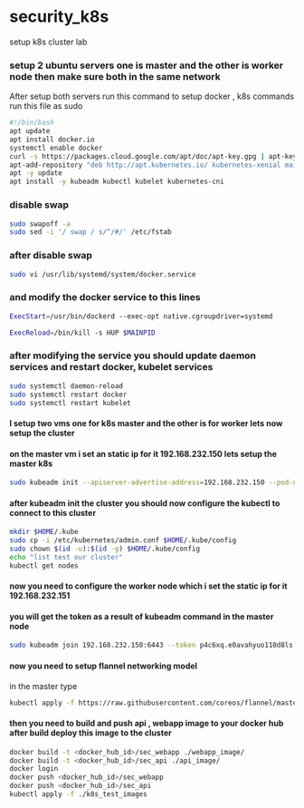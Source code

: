 # security_k8s
setup k8s cluster lab
### setup 2 ubuntu servers one is master and the other is worker node  then make sure both in the same network

After setup both servers run this command to setup docker , k8s commands run this file as sudo

```bash
#!/bin/bash
apt update
apt install docker.io
systemctl enable docker
curl -s https://packages.cloud.google.com/apt/doc/apt-key.gpg | apt-key add
apt-add-repository "deb http://apt.kubernetes.io/ kubernetes-xenial main"
apt -y update
apt install -y kubeadm kubectl kubelet kubernetes-cni
```

### disable swap

```bash
sudo swapoff -a
sudo sed -i '/ swap / s/^/#/' /etc/fstab
```

### after disable swap

```bash
sudo vi /usr/lib/systemd/system/docker.service
```

### and modify the docker service to this lines

```bash
ExecStart=/usr/bin/dockerd --exec-opt native.cgroupdriver=systemd

ExecReload=/bin/kill -s HUP $MAINPID
```

### after modifying the service you should update daemon services and restart docker, kubelet services

```bash
sudo systemctl daemon-reload
sudo systemctl restart docker
sudo systemctl restart kubelet
```

#### I setup two vms one for k8s master and the other is for worker lets now setup the cluster 
#### on the master vm i set an static ip for it 192.168.232.150 lets setup the master k8s

```bash
sudo kubeadm init --apiserver-advertise-address=192.168.232.150 --pod-network-cidr=10.244.0.0/16
```

#### after kubeadm init the cluster you should now configure the kubectl to connect to this cluster

```bash
mkdir $HOME/.kube
sudo cp -i /etc/kubernetes/admin.conf $HOME/.kube/config
sudo chown $(id -u):$(id -g) $HOME/.kube/config
echo "list test our cluster"
kubectl get nodes
```

#### now you need to configure the worker node which i set the static ip for it 192.168.232.151
#### you will get the token as a result of kubeadm command in the master node

```bash
sudo kubeadm join 192.168.232.150:6443 --token p4c6xq.e0avahyuo110d8ls --discovery-token-ca-cert-hash sha256:3926349f436b66965b92c55f17dc0a7367ed72cf025f65a0a89295b6c4dec572 --node-name=worker1
```

#### now you need to setup flannel  networking model
in the master type

```bash
kubectl apply -f https://raw.githubusercontent.com/coreos/flannel/master/Documentation/kube-flannel.yml
```

#### then you need to build and push api , webapp image to your docker hub after build deploy this image to the cluster

```bash
docker build -t <docker_hub_id>/sec_webapp ./webapp_image/
docker build -t <docker_hub_id>/sec_api ./api_image/
docker login
docker push <docker_hub_id>/sec_webapp
docker push <docker_hub_id>/sec_api
kubectl apply -f ./k8s_test_images
```